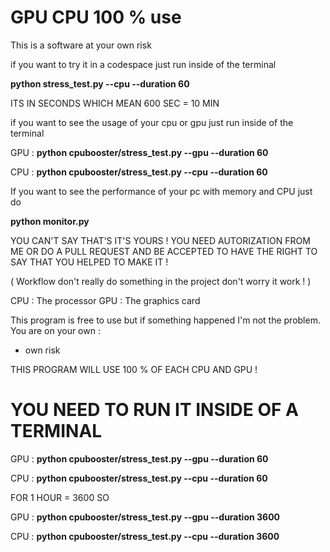 # GPU CPU 100 % use

This is a software at your own risk

if you want to try it in a codespace just run inside of the terminal

**python stress_test.py --cpu --duration 60**

ITS IN SECONDS WHICH MEAN 600 SEC = 10 MIN



if you want to see the usage of your cpu or gpu just run inside of the terminal

GPU : **python cpubooster/stress_test.py --gpu --duration 60**

CPU : **python cpubooster/stress_test.py --cpu --duration 60**

If you want to see the performance of your pc with memory and CPU just do

**python monitor.py**

YOU CAN'T SAY THAT'S IT'S YOURS ! 
YOU NEED AUTORIZATION FROM ME OR DO A PULL REQUEST AND BE ACCEPTED TO HAVE THE RIGHT TO SAY THAT YOU HELPED TO MAKE IT !

( Workflow don't really do something in the project don't worry it work ! )

CPU : The processor
GPU : The graphics card

This program is free to use but if something happened I'm not the problem.
You are on your own :

- own risk

THIS PROGRAM WILL USE 100 % OF EACH CPU AND GPU !

# YOU NEED TO RUN IT INSIDE OF A TERMINAL

GPU : **python cpubooster/stress_test.py --gpu --duration 60**

CPU : **python cpubooster/stress_test.py --cpu --duration 60**

FOR 1 HOUR = 3600 SO 

GPU : **python cpubooster/stress_test.py --gpu --duration 3600**

CPU : **python cpubooster/stress_test.py --cpu --duration 3600**
